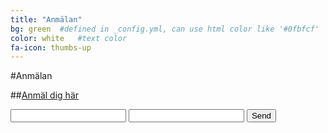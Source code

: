 ```yaml
---
title: "Anmälan"
bg: green  #defined in _config.yml, can use html color like '#0fbfcf'
color: white   #text color
fa-icon: thumbs-up
---
```


#Anmälan

##[Anmäl dig här](https://docs.google.com/forms/d/1LljdxnWI6FjMl1vpSQU_x_Ue2w_P_2tbTlMVY7olt14/viewform)

<form class="form-style" action="//formspree.io/evelina.olsson@hiq.se">
    <input type="text" name="name">
    <input type="email" name="_replyto">
    <input type="submit" value="Send">
</form>